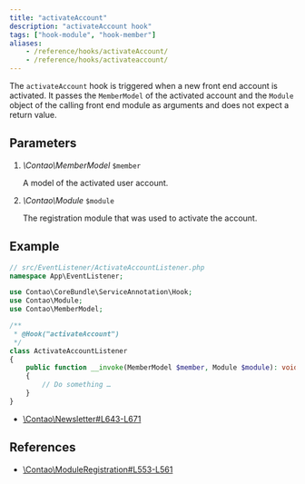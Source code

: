 ```yaml
---
title: "activateAccount"
description: "activateAccount hook"
tags: ["hook-module", "hook-member"]
aliases:
    - /reference/hooks/activateAccount/
    - /reference/hooks/activateaccount/
---
```



The `activateAccount` hook is triggered when a new front end account is activated. 
It passes the `MemberModel` of the activated account and the `Module` object of
the calling front end module as arguments and does not expect a return value.


## Parameters

1. *\Contao\MemberModel* `$member`

    A model of the activated user account.
    
2. *\Contao\Module* `$module`

    The registration module that was used to activate the account.


## Example

```php
// src/EventListener/ActivateAccountListener.php
namespace App\EventListener;

use Contao\CoreBundle\ServiceAnnotation\Hook;
use Contao\Module;
use Contao\MemberModel;

/**
 * @Hook("activateAccount")
 */
class ActivateAccountListener
{
    public function __invoke(MemberModel $member, Module $module): void
    {
        // Do something …
    }
}
```

* [\Contao\Newsletter#L643-L671](https://github.com/contao/contao/blob/4.7.6/newsletter-bundle/src/Resources/contao/classes/Newsletter.php#L643-L671)


## References

* [\Contao\ModuleRegistration#L553-L561](https://github.com/contao/contao/blob/4.7.6/core-bundle/src/Resources/contao/modules/ModuleRegistration.php#L553-L561)
